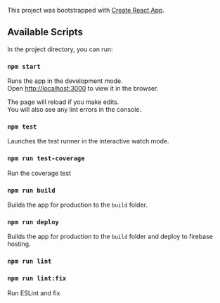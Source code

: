 This project was bootstrapped with [Create React App](https://github.com/facebook/create-react-app).

## Available Scripts

In the project directory, you can run:

### `npm start`

Runs the app in the development mode.<br />
Open [http://localhost:3000](http://localhost:3000) to view it in the browser.

The page will reload if you make edits.<br />
You will also see any lint errors in the console.

### `npm test`

Launches the test runner in the interactive watch mode.

### `npm run test-coverage`

Run the coverage test

### `npm run build`

Builds the app for production to the `build` folder.

### `npm run deploy`

Builds the app for production to the `build` folder and deploy to firebase hosting.

### `npm run lint`
### `npm run lint:fix`

Run ESLint and fix